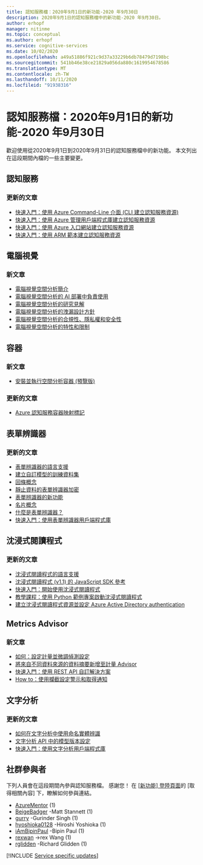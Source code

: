 ```yaml
---
title: 認知服務檔：2020年9月1日的新功能-2020 年9月30日
description: 2020年9月1日的認知服務檔中的新功能-2020 年9月30日。
author: erhopf
manager: nitinme
ms.topic: conceptual
ms.author: erhopf
ms.service: cognitive-services
ms.date: 10/02/2020
ms.openlocfilehash: a49a51886f921c9d37a33229b6db78479d7198bc
ms.sourcegitcommit: 541bb46e38ce21829a056da880c1619954678586
ms.translationtype: MT
ms.contentlocale: zh-TW
ms.lasthandoff: 10/11/2020
ms.locfileid: "91938316"
---
```

# <a name="cognitive-services-docs-whats-new-for-september-1-2020---september-30-2020"></a>認知服務檔：2020年9月1日的新功能-2020 年9月30日

歡迎使用從2020年9月1日到2020年9月31日的認知服務檔中的新功能。 本文列出在這段期間內檔的一些主要變更。

## <a name="cognitive-services"></a>認知服務

### <a name="updated-articles"></a>更新的文章

- [快速入門：使用 Azure Command-Line 介面 (CLI 建立認知服務資源) ](cognitive-services-apis-create-account-cli.md)
- [快速入門：使用 Azure 管理用戶端程式庫建立認知服務資源](cognitive-services-apis-create-account-client-library.md)
- [快速入門：使用 Azure 入口網站建立認知服務資源](cognitive-services-apis-create-account.md)
- [快速入門：使用 ARM 範本建立認知服務資源](create-account-resource-manager-template.md)

## <a name="computer-vision"></a>電腦視覺

### <a name="new-articles"></a>新文章

- [電腦視覺空間分析簡介](https://docs.microsoft.com/legal/cognitive-services/computer-vision/intro-to-spatial-analysis-public-preview?context=/azure/cognitive-services/Computer-vision/context/context)
- [電腦視覺空間分析的 AI 部署中負責使用](https://docs.microsoft.com/legal/cognitive-services/computer-vision/responsible-use-deployment?context=/azure/cognitive-services/Computer-vision/context/context)
- [電腦視覺空間分析的研究見解](https://docs.microsoft.com/legal/cognitive-services/computer-vision/research-insights?context=/azure/cognitive-services/Computer-vision/context/context)
- [電腦視覺空間分析的洩漏設計方針](https://docs.microsoft.com/legal/cognitive-services/computer-vision/disclosure-design?context=/azure/cognitive-services/Computer-vision/context/context)
- [電腦視覺空間分析的合規性、隱私權和安全性](https://docs.microsoft.com/legal/cognitive-services/computer-vision/compliance-privacy-security-2?context=/azure/cognitive-services/Computer-vision/context/context)
- [電腦視覺空間分析的特性和限制](https://docs.microsoft.com/legal/cognitive-services/computer-vision/accuracy-and-limitations?context=/azure/cognitive-services/Computer-vision/context/context)

## <a name="containers"></a>容器

### <a name="new-articles"></a>新文章

- [安裝並執行空間分析容器 (預覽版) ](https://docs.microsoft.com/azure/cognitive-services/computer-vision/spatial-analysis-container?tabs=azure-stack-edge)

### <a name="updated-articles"></a>更新的文章

- [Azure 認知服務容器映射標記](https://docs.microsoft.com/azure/cognitive-services/containers/container-image-tags)

## <a name="form-recognizer"></a>表單辨識器

### <a name="updated-articles"></a>更新的文章

- [表單辨識器的語言支援](https://docs.microsoft.com/azure/cognitive-services/form-recognizer/language-support)
- [建立自訂模型的訓練資料集](https://docs.microsoft.com/azure/cognitive-services/form-recognizer/build-training-data-set)
- [回條概念](https://docs.microsoft.com/azure/cognitive-services/form-recognizer/concept-receipts)
- [靜止資料的表單辨識器加密](https://docs.microsoft.com/azure/cognitive-services/form-recognizer/form-recognizer-encryption-of-data-at-rest)
- [表單辨識器的新功能](https://docs.microsoft.com/azure/cognitive-services/form-recognizer/whats-new)
- [名片概念](https://docs.microsoft.com/azure/cognitive-services/form-recognizer/concept-business-cards)
- [什麼是表單辨識器？](https://docs.microsoft.com/azure/cognitive-services/form-recognizer/overview)
- [快速入門：使用表單辨識器用戶端程式庫](https://docs.microsoft.com/azure/cognitive-services/form-recognizer/quickstarts/client-library)

## <a name="immersive-reader"></a>沈浸式閱讀程式

### <a name="updated-articles"></a>更新的文章

- [沈浸式閱讀程式的語言支援](https://docs.microsoft.com/azure/cognitive-services/immersive-reader/language-support)
- [沈浸式閱讀程式 (v1.1) 的 JavaScript SDK 參考 ](https://docs.microsoft.com/azure/cognitive-services/immersive-reader/reference)
- [快速入門：開始使用沈浸式閱讀程式](https://docs.microsoft.com/azure/cognitive-services/immersive-reader/quickstarts/client-libraries)
- [教學課程：使用 Python 範例專案啟動沈浸式閱讀程式](https://docs.microsoft.com/azure/cognitive-services/immersive-reader/tutorial-python)
- [建立沈浸式閱讀程式資源並設定 Azure Active Directory authentication](https://docs.microsoft.com/azure/cognitive-services/immersive-reader/how-to-create-immersive-reader)

## <a name="metrics-advisor"></a>Metrics Advisor

### <a name="new-articles"></a>新文章

- [如何：設定計量並微調偵測設定](https://docs.microsoft.com/azure/cognitive-services/metrics-advisor/how-tos/configure-metrics)
- [將來自不同資料來源的資料摘要新增至計量 Advisor](/azure/cognitive-services/metrics-advisor/data-feeds-from-different-sources)
- [快速入門：使用 REST API 自訂解決方案](https://docs.microsoft.com/azure/cognitive-services/metrics-advisor/quickstarts/rest-api)
- [How to：使用攔截設定警示和取得通知](https://docs.microsoft.com/azure/cognitive-services/metrics-advisor/how-tos/alerts)

## <a name="text-analytics"></a>文字分析

### <a name="updated-articles"></a>更新的文章

- [如何在文字分析中使用命名實體辨識](https://docs.microsoft.com/azure/cognitive-services/text-analytics/how-tos/text-analytics-how-to-entity-linking)
- [文字分析 API 中的模型版本設定](https://docs.microsoft.com/azure/cognitive-services/text-analytics/concepts/model-versioning)
- [快速入門：使用文字分析用戶端程式庫](https://docs.microsoft.com/azure/cognitive-services/text-analytics/quickstarts/text-analytics-sdk)

## <a name="community-contributors"></a>社群參與者

下列人員會在這段期間內參與認知服務檔。 感謝您！ 在 [ [新功能] 登陸頁面](index.yml)的 [取得相關內容] 下，瞭解如何參與連結。

- [AzureMentor](https://github.com/AzureMentor) (1) 
- [BeigeBadger](https://github.com/BeigeBadger) -Matt Stannett (1) 
- [gurry](https://github.com/gurry) -Gurinder Singh (1) 
- [hyoshioka0128](https://github.com/hyoshioka0128) -Hiroshi Yoshioka (1) 
- [iAmBipinPaul](https://github.com/iAmBipinPaul) -Bipin Paul (1) 
- [rexwan](https://github.com/rexwan) ->rex Wang (1) 
- [rglidden](https://github.com/rglidden) -Richard Glidden (1) 

[!INCLUDE [Service specific updates](./includes/service-specific-updates.md)]
